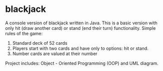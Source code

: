 # blackjack
A console version of blackjack written in Java. This is a basic version with only hit (draw another card) or stand (end their turn) functionality.
Simple rules of the game:
1. Standard deck of 52 cards
2. Players start with two cards and have only to options: hit or stand.
3. Number cards are valued at their number

Project includes: Object - Oriented Programming (OOP) and UML diagram.

